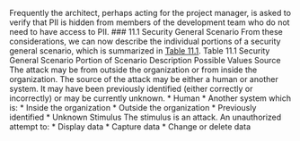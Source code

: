 Frequently the architect, perhaps acting for the project manager, is asked to verify that PII is hidden from members of the development team who do not need to have access to PII. ### 11.1 Security General Scenario From these considerations, we can now describe the individual portions of a security general scenario, which is summarized in [Table 11.1](ch11.xhtml#ch11tab01). Table 11.1 Security General Scenario Portion of Scenario Description Possible Values Source The attack may be from outside the organization or from inside the organization. The source of the attack may be either a human or another system. It may have been previously identified (either correctly or incorrectly) or may be currently unknown. *  Human *  Another system which is: *  Inside the organization *  Outside the organization *  Previously identified *  Unknown Stimulus The stimulus is an attack. An unauthorized attempt to: *  Display data *  Capture data *  Change or delete data